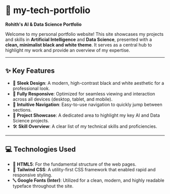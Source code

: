 # 🧠 my-tech-portfolio

**Rohith's AI & Data Science Portfolio**

Welcome to my personal portfolio website! This site showcases my projects and skills in **Artificial Intelligence** and **Data Science**, presented with a **clean, minimalist black and white theme**. It serves as a central hub to highlight my work and provide an overview of my expertise.

---

## ✨ Key Features

* 🎨 **Sleek Design**: A modern, high-contrast black and white aesthetic for a professional look.
* 📱 **Fully Responsive**: Optimized for seamless viewing and interaction across all devices (desktop, tablet, and mobile).
* 🧭 **Intuitive Navigation**: Easy-to-use navigation to quickly jump between sections.
* 🚀 **Project Showcase**: A dedicated area to highlight my key AI and Data Science projects.
* 🛠️ **Skill Overview**: A clear list of my technical skills and proficiencies.

---

## 💻 Technologies Used

* 🧱 **HTML5**: For the fundamental structure of the web pages.
* 💨 **Tailwind CSS**: A utility-first CSS framework that enabled rapid and responsive styling.
* 🔤 **Google Fonts (Inter)**: Utilized for a clean, modern, and highly readable typeface throughout the site.
